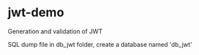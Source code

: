 # jwt-demo

Generation and validation of JWT

SQL dump file in db_jwt folder, create a database named 'db_jwt'
